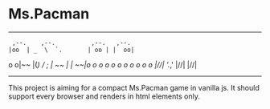 # Ms.Pacman

_______________________________________________________________________
     ,--.    ,--.          ,--.   ,--.
    |oo  | _  \  `.       | oo | |  oo|
o  o|~~  |(_) /   ;       | ~~ | |  ~~|o  o  o  o  o  o  o  o  o  o  o
    |/\/\|   '._,'        |/\/\| |/\/\|
_______________________________________________________________________


This project is aiming for a compact Ms.Pacman game in vanilla js.
It should support every browser and renders in html elements only.
